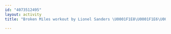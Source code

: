 ```yaml
---
id: "4073512495"
layout: activity
title: "Broken Miles workout by Lionel Sanders \U0001F1E8\U0001F1E6\U0001F340"

---
```

